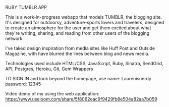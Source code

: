 RUBY TUMBLR APP

This is a work-in-progress webapp that models TUMBLR, the blogging site. It's designed for outdoorsy, adventure-sports lovers and travelers, designed to create an atmosphere for the user and get them excited about what they're writing, sharing, and reading from other users of the blogging network. 

I've taked design inspiration from media sites like Huff Post and Outside Magazine, with have blurred the lines between blog and news media. 

Technologies used include HTML/CSS, JavaScript, Ruby, Sinatra, SendGrid, API, Postgres, Heroku, Git, Gem Wrappers

TO SIGN IN and look beyond the homepage, use 
name: Laurenisnerdy
password: 12345

Video demo of my using the web application:
https://www.useloom.com/share/5f8062eac9f9429fb8e504a82aa7b059
